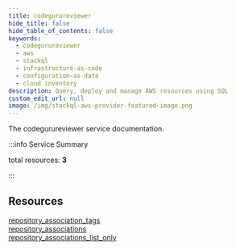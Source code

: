 ```yaml
---
title: codegurureviewer
hide_title: false
hide_table_of_contents: false
keywords:
  - codegurureviewer
  - aws
  - stackql
  - infrastructure-as-code
  - configuration-as-data
  - cloud inventory
description: Query, deploy and manage AWS resources using SQL
custom_edit_url: null
image: /img/stackql-aws-provider-featured-image.png
---
```


The codegurureviewer service documentation.

:::info Service Summary

<div class="row">
<div class="providerDocColumn">
<span>total resources:&nbsp;<b>3</b></span><br />
</div>
</div>

:::

## Resources
<div class="row">
<div class="providerDocColumn">
<a href="/services/codegurureviewer/repository_association_tags/">repository_association_tags</a><br />
<a href="/services/codegurureviewer/repository_associations/">repository_associations</a>
</div>
<div class="providerDocColumn">
<a href="/services/codegurureviewer/repository_associations_list_only/">repository_associations_list_only</a>
</div>
</div>